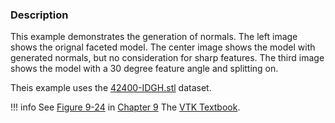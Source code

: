 ### Description
This example demonstrates the generation of normals. The left image
shows the orignal faceted model. The center image shows the model with
generated normals, but no consideration for sharp features. The third
image shows the model with a 30 degree feature angle and splitting
on.

Theis example uses the [42400-IDGH.stl](https://github.com/lorensen/VTKExamples/raw/master/src/Testing/Data/42400-IDGH.stl) dataset.

!!! info
    See [Figure 9-24](../../../VTKBook/09Chapter9/#Figure%209-24) in [Chapter 9](../../../VTKBook/09Chapter9) The [VTK Textbook](../../../VTKBook/01Chapter1).
